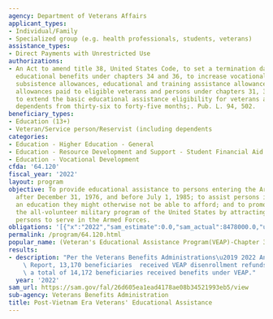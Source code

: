 ```yaml
---
agency: Department of Veterans Affairs
applicant_types:
- Individual/Family
- Specialized group (e.g. health professionals, students, veterans)
assistance_types:
- Direct Payments with Unrestricted Use
authorizations:
- An Act to amend title 38, United States Code, to set a termination date for veterans'
  educational benefits under chapters 34 and 36, to increase vocational rehabilitation
  subsistence allowances, educational and training assistance allowances, and special
  allowances paid to eligible veterans and persons under chapters 31, 34, and 35;
  to extend the basic educational assistance eligibility for veterans and for certain
  dependents from thirty-six to forty-five months;. Pub. L. 94, 502.
beneficiary_types:
- Education (13+)
- Veteran/Service person/Reservist (including dependents
categories:
- Education - Higher Education - General
- Education - Resource Development and Support - Student Financial Aid
- Education - Vocational Development
cfda: '64.120'
fiscal_year: '2022'
layout: program
objective: To provide educational assistance to persons entering the Armed Forces
  after December 31, 1976, and before July 1, 1985; to assist persons in obtaining
  an education they might otherwise not be able to afford; and to promote and assist
  the all-volunteer military program of the United States by attracting qualified
  persons to serve in the Armed Forces.
obligations: '[{"x":"2022","sam_estimate":0.0,"sam_actual":8478000.0,"usa_spending_actual":8363485.0},{"x":"2023","sam_estimate":8500000.0,"sam_actual":0.0,"usa_spending_actual":2004903.0},{"x":"2024","sam_estimate":4027000.0,"sam_actual":0.0,"usa_spending_actual":0.0}]'
permalink: /program/64.120.html
popular_name: (Veteran's Educational Assistance Program(VEAP)-Chapter 32)
results:
- description: "Per the Veterans Benefits Administrations\u2019 2022 Annual Benefits\
    \ Report, 13,170 beneficiaries  received VEAP disenrollment refunds.   Since 2018,\
    \ a total of 14,172 beneficiaries received benefits under VEAP."
  year: '2022'
sam_url: https://sam.gov/fal/26d605ea1ead4178ae08b34521993eb5/view
sub-agency: Veterans Benefits Administration
title: Post-Vietnam Era Veterans' Educational Assistance
---
```

